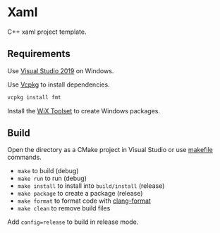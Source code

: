 # Xaml
C++ xaml project template.

## Requirements
Use [Visual Studio 2019](https://visualstudio.microsoft.com/) on Windows.

Use [Vcpkg](https://github.com/microsoft/vcpkg) to install dependencies.

```sh
vcpkg install fmt
```

Install the [WiX Toolset](https://github.com/wixtoolset/wix3/releases) to create Windows packages.

## Build
Open the directory as a CMake project in Visual Studio or use [makefile](makefile) commands.

* `make` to build (debug)
* `make run` to run (debug)
* `make install` to install into `build/install` (release)
* `make package` to create a package (release)
* `make format` to format code with [clang-format](https://llvm.org/builds/)
* `make clean` to remove build files

Add `config=release` to build in release mode.
